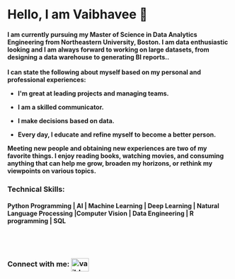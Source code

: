 <h1>Hello, I am Vaibhavee 👋</h1>
<h4>I am currently pursuing my Master of Science in Data Analytics Engineering from Northeastern University, Boston. I am data enthusiastic looking and I am always forward to working on large datasets, from designing a data warehouse to generating BI reports..</br></br>
I can state the following about myself based on my personal and professional experiences:</br>


- I'm great at leading projects and managing teams.</br>

- I am a skilled communicator.</br>

- I make decisions based on data.</br>

- Every day, I educate and refine myself to become a better person.</br>

Meeting new people and obtaining new experiences are two of my favorite things. I enjoy reading books, watching movies, and consuming anything that can help me grow, broaden my horizons, or rethink my viewpoints on various topics.</br>
</h4>
<h3>Technical Skills:</br></h3>

<h4>Python Programming | AI | Machine Learning | Deep Learning | Natural Language Processing |Computer Vision | Data Engineering | R programming | SQL </h4></br></br>
<h3>Connect with me:
<a href="https://www.linkedin.com/in/vaibhavee-pulgam" target="blank"><img align="center" src="https://cdn.jsdelivr.net/npm/simple-icons@3.0.1/icons/linkedin.svg" alt="vaibhaveepulgam" height="30" width="40" /></a></h3>
</p>

